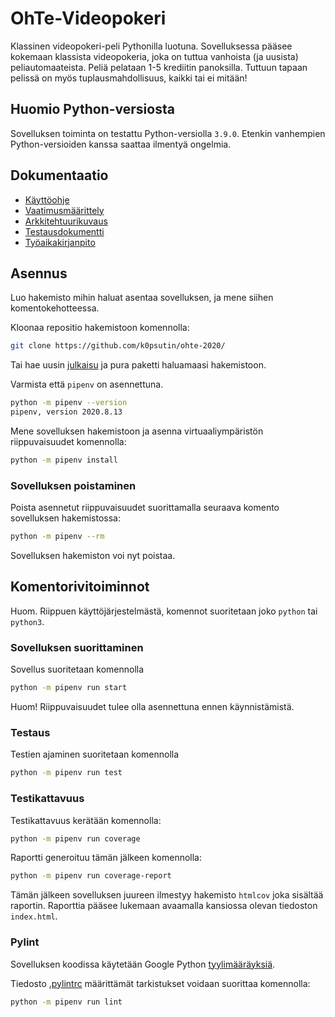 # OhTe-Videopokeri

Klassinen videopokeri-peli Pythonilla luotuna. Sovelluksessa pääsee kokemaan klassista videopokeria, joka on tuttua vanhoista (ja uusista) peliautomaateista. Peliä pelataan 1-5 krediitin panoksilla. Tuttuun tapaan pelissä on myös tuplausmahdollisuus, kaikki tai ei mitään!

## Huomio Python-versiosta

Sovelluksen toiminta on testattu Python-versiolla `3.9.0`. Etenkin vanhempien Python-versioiden kanssa saattaa ilmentyä ongelmia.

## Dokumentaatio

- [Käyttöohje](dokumentaatio/kayttoohje.md)
- [Vaatimusmäärittely](dokumentaatio/vaatimusmaarittely.md)
- [Arkkitehtuurikuvaus](dokumentaatio/arkkitehtuurikuvaus.md)
- [Testausdokumentti](dokumentaatio/testausdokumentti.md)
- [Työaikakirjanpito](dokumentaatio/tyoaikakirjanpito.md)

## Asennus

Luo hakemisto mihin haluat asentaa sovelluksen, ja mene siihen komentokehotteessa.

Kloonaa repositio hakemistoon komennolla:

```bash
git clone https://github.com/k0psutin/ohte-2020/
```

Tai hae uusin [julkaisu](https://github.com/k0psutin/ohte-2020/releases/) ja pura paketti haluamaasi hakemistoon.

Varmista että `pipenv` on asennettuna.

```bash
python -m pipenv --version
pipenv, version 2020.8.13
```

Mene sovelluksen hakemistoon ja asenna virtuaaliympäristön riippuvaisuudet komennolla:

```bash
python -m pipenv install
```

### Sovelluksen poistaminen

Poista asennetut riippuvaisuudet suorittamalla seuraava komento sovelluksen hakemistossa:

```bash
python -m pipenv --rm
```

Sovelluksen hakemiston voi nyt poistaa.

## Komentorivitoiminnot

Huom. Riippuen käyttöjärjestelmästä, komennot suoritetaan joko `python` tai `python3`.

### Sovelluksen suorittaminen

Sovellus suoritetaan komennolla

```bash
python -m pipenv run start
```

Huom! Riippuvaisuudet tulee olla asennettuna ennen käynnistämistä.

### Testaus

Testien ajaminen suoritetaan komennolla

```bash
python -m pipenv run test
```

### Testikattavuus

Testikattavuus kerätään komennolla:

```bash
python -m pipenv run coverage
```

Raportti generoituu tämän jälkeen komennolla:

```bash
python -m pipenv run coverage-report
```

Tämän jälkeen sovelluksen juureen ilmestyy hakemisto `htmlcov` joka sisältää raportin. Raporttia pääsee lukemaan avaamalla kansiossa olevan tiedoston `index.html`.

### Pylint

Sovelluksen koodissa käytetään Google Python [tyylimääräyksiä](https://google.github.io/styleguide/pyguide.html).

Tiedosto [.pylintrc](.pylintrc) määrittämät tarkistukset voidaan suorittaa komennolla:

```bash
python -m pipenv run lint
```
